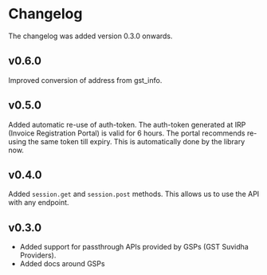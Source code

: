# Changelog

The changelog was added version 0.3.0 onwards.

## v0.6.0

Improved conversion of address from gst_info.

## v0.5.0

Added automatic re-use of auth-token. The auth-token generated at IRP (Invoice Registration Portal) is valid for 6 hours. The portal recommends re-using the same token till expiry. This is automatically done by the library now.

## v0.4.0

Added `session.get` and `session.post` methods. This allows us to use the API with any endpoint.

## v0.3.0

- Added support for passthrough APIs provided by GSPs (GST Suvidha Providers).
- Added docs around GSPs

